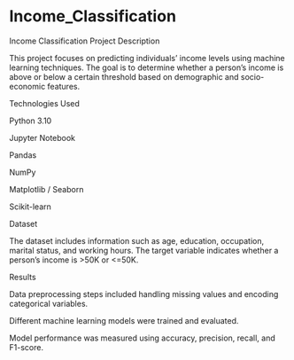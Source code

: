 # Income_Classification
Income Classification
Project Description

This project focuses on predicting individuals’ income levels using machine learning techniques. The goal is to determine whether a person’s income is above or below a certain threshold based on demographic and socio-economic features.

Technologies Used

Python 3.10

Jupyter Notebook

Pandas

NumPy

Matplotlib / Seaborn

Scikit-learn

Dataset

The dataset includes information such as age, education, occupation, marital status, and working hours.
The target variable indicates whether a person’s income is >50K or <=50K.


Results

Data preprocessing steps included handling missing values and encoding categorical variables.

Different machine learning models were trained and evaluated.

Model performance was measured using accuracy, precision, recall, and F1-score.

